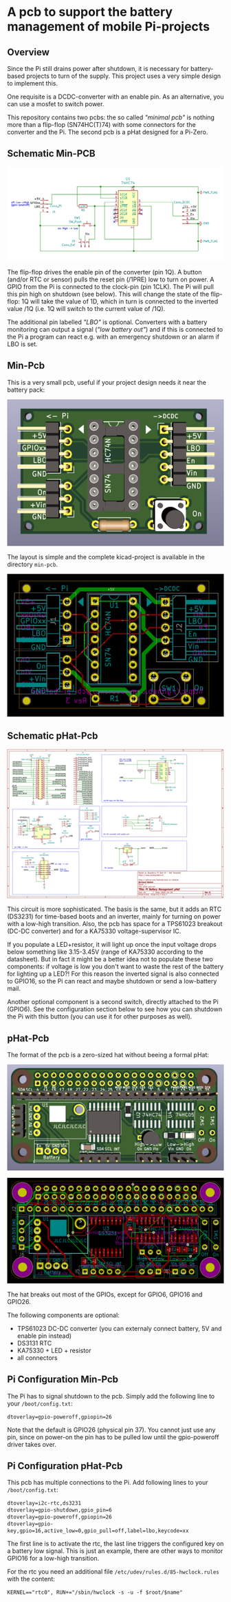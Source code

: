 A pcb to support the battery management of mobile Pi-projects
=============================================================

Overview
--------

Since the Pi still drains power after shutdown, it is necessary
for battery-based projects to turn of the supply. This project uses
a very simple design to implement this.

One requisite is a DCDC-converter with an enable pin. As an alternative,
you can use a mosfet to switch power.

This repository contains two pcbs: the so called
_"minimal pcb"_ is nothing more than a flip-flop (SN74HC(T)74) with some
connectors for the converter and the Pi. The second pcb is a pHat designed
for a Pi-Zero.


Schematic Min-PCB
-----------------

![](min-pcb-schematic.png)

The flip-flop drives the enable pin of the converter (pin 1Q). A button
(and/or RTC or sensor) pulls the reset pin (/1PRE) low to turn on power. A
GPIO from the Pi is connected to the clock-pin (pin 1CLK). The Pi will
pull this pin high on shutdown (see below). This will change the state
of the flip-flop: 1Q will take the value of 1D, which in turn is
connected to the inverted value /1Q (i.e. 1Q will switch to the current
value of /1Q).

The additional pin labelled _"LBO"_ is optional. Converters with a battery
monitoring can output a signal (_"low battery out"_) and if this is
connected to the Pi a program can react e.g. with an emergency
shutdown or an alarm if LBO is set.


Min-Pcb
-------

This is a very small pcb, useful if your project design needs it near
the battery pack:

![](min-pcb-3d.png)

The layout is simple and the complete kicad-project is available in the
directory `min-pcb`.

![](min-pcb-layout.png)


Schematic pHat-Pcb
------------------

![](pHat-pcb-schematic.png)

This circuit is more sophisticated. The basis is the same, but it adds an
RTC (DS3231) for time-based boots and an inverter, mainly for turning on
power with a low-high transition. Also, the pcb has space for a
TPS61023 breakout (DC-DC converter) and for a KA75330 voltage-supervisor IC.

If you populate a LED+resistor, it will light up once the input
voltage drops below something like 3.15-3.45V (range of KA75330 according
to the datasheet). But in fact it might be a better idea not to
populate these two components: if voltage is low you don't want to
waste the rest of the battery for lighting up a LED?! For this reason
the inverted signal is also connected to GPIO16, so the Pi can react
and maybe shutdown or send a low-battery mail.

Another optional component is a second switch, directly attached to the Pi
(GPIO6). See the configuration section below to see how you can
shutdown the Pi with this button (you can use it for other purposes as well).


pHat-Pcb
--------

The format of the pcb is a zero-sized hat without beeing a formal pHat:

![](pHat-pcb-3d.png)

![](pHat-pcb-layout.png)

The hat breaks out most of the GPIOs, except for GPIO6, GPIO16 and GPIO26.

The following components are optional:

  - TPS61023 DC-DC converter
    (you can externaly connect battery, 5V and enable pin instead)
  - DS3131 RTC
  - KA75330 + LED + resistor
  - all connectors



Pi Configuration Min-Pcb
------------------------

The Pi has to signal shutdown to the pcb. Simply add the following
line to your `/boot/config.txt`:

    dtoverlay=gpio-poweroff,gpiopin=26

Note that the default is GPIO26 (physical pin 37). You cannot
just use any pin, since on power-on the pin has to be pulled low
until the gpio-poweroff driver takes over.


Pi Configuration pHat-Pcb
-------------------------

This pcb has multiple connections to the Pi. Add following lines to
your `/boot/config.txt`:

    dtoverlay=i2c-rtc,ds3231
    dtoverlay=gpio-shutdown,gpio_pin=6
    dtoverlay=gpio-poweroff,gpiopin=26
    dtoverlay=gpio-key,gpio=16,active_low=0,gpio_pull=off,label=lbo,keycode=xx

The first line is to activate the rtc, the last line triggers the
configured key on a battery low signal. This is just an example, there
are other ways to monitor GPIO16 for a low-high transition.

For the rtc you need an additional file `/etc/udev/rules.d/85-hwclock.rules`
with the content:

    KERNEL=="rtc0", RUN+="/sbin/hwclock -s -u -f $root/$name"
